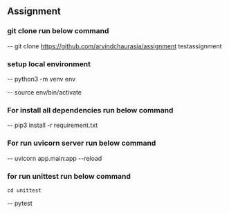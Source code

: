 ## Assignment

### git clone run below command

--  git clone https://github.com/arvindchaurasia/assignment testassignment

### setup local environment
--  python3 -m venv env

--  source env/bin/activate
    
### For install all dependencies run below command 

--  pip3 install -r requirement.txt

### For run uvicorn server run below command

--  uvicorn app.main:app --reload

### for run unittest run below command
    cd unittest
--  pytest
   
